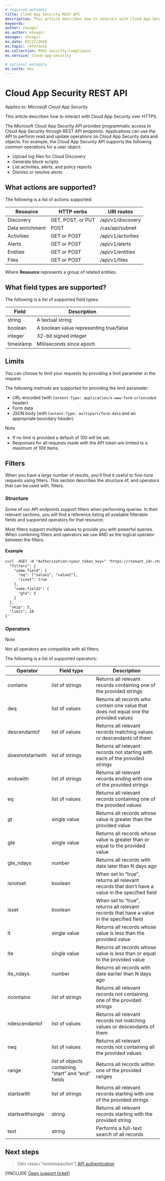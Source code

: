 ```yaml
---
# required metadata
title: Cloud App Security REST API
description: This article describes how to interact with Cloud App Security over HTTPS.
keywords:
author: shsagir
ms.author: shsagir
manager: shsagir
ms.date: 03/27/2020
ms.topic: reference
ms.collection: M365-security-compliance
ms.service: cloud-app-security

# optional metadata
ms.suite: ems
---
```

# Cloud App Security REST API

*Applies to: Microsoft Cloud App Security*

This article describes how to interact with Cloud App Security over HTTPS.

The Microsoft Cloud App Security API provides programmatic access to Cloud App Security through REST API endpoints. Applications can use the API to perform read and update operations on Cloud App Security data and objects. For example, the Cloud App Security API supports the following common operations for a user object:

- Upload log files for Cloud Discovery
- Generate block scripts
- List activities, alerts, and policy reports
- Dismiss or resolve alerts

## What actions are supported?

The following is a list of actions supported:

|Resource|HTTP verbs|URI routes|
|---|---|---|
|Discovery|GET, POST, or PUT|/api/v1/discovery|
|Data enrichment|POST|/cas/api/subnet|
|Activities|GET or POST|/api/v1/activities|
|Alerts|GET or POST|/api/v1/alerts|
|Entities|GET or POST|/api/v1/entities|
|Files|GET or POST|/api/v1/files|

Where **Resource** represents a group of related entities.

## What field types are supported?

The following is a list of supported field types:

|Field|Description|
|---|---|
|string|A textual string|
|boolean|A boolean value representing true/false|
|integer|32-bit signed integer|
|timestamp|Milliseconds since epoch|

## Limits

You can choose to limit your requests by providing a limit parameter in the request.

The following methods are supported for providing the limit parameter:

- URL-encoded (with `Content-Type: application/x-www-form-urlencoded` header)
- Form data
- JSON body (with `Content-Type: multipart/form-data` and an appropriate boundary header)

> [!NOTE]
>
> - If no limit is provided a default of 100 will be set.
> - Responses for all requests made with the API token are limited to a maximum of 100 items.

## Filters

When you have a large number of results, you'll find it useful to fine-tune requests using filters. This section describes the structure of, and operators that can be used with, filters.

### Structure

Some of our API endpoints support filters when performing queries. In their relevant sections, you will find a reference listing all available filterable fields and supported operators for that resource.

Most filters support multiple values to provide you with powerful queries. When combining filters and operators we use AND as the logical operator between the filters.

#### Example

```rest
curl -XGET -H "Authorization:<your_token_key>" "https://<tenant_id>.<tenant_region>.contoso.com/api/example-endpoint" -d '{
  "filters": {
    "some.field": {
      "eq": ["value1", "value2"],
      "isset": true
    },
    "some.field2": {
      "gte": 5
    }
  },
  "skip": 5,
  "limit": 10
}'
```

### Operators

> [!NOTE]
> Not all operators are compatible with all filters.

The following is a list of supported operators:

|Operator|Field type|Description|
|---|---|---|
|contains|list of strings|Returns all relevant records containing one of the provided strings|
|deq|list of values|Returns all records who contain one value that does not equal one the provided values|
|descendantof|list of values|Returns all relevant records matching values or descendants of them|
|doesnotstartwith|list of strings|Returns all relevant records not starting with each of the provided strings|
|endswith|list of strings|Returns all relevant records ending with one of the provided strings
|eq|list of values|Returns all relevant records containing one of the provided values|
|gt|single value|Returns all records whose value is greater than the provided value|
|gte|single value|Returns all records whose value is greater than or equal to the provided value|
|gte_ndays|number|Returns all records with date later than N days ago|
|isnotset|boolean|When set to “true”, returns all relevant records that don’t have a value in the specified field|
|isset|boolean|When set to “true”, returns all relevant records that have a value in the specified field|
|lt|single value|Returns all records whose value is less than the provided value|
|lte|single value|Returns all records whose value is less than or equal to the provided value|
|lte_ndays|number|Returns all records with date earlier than N days ago|
|ncontains|list of strings|Returns all relevant records not containing one of the provided strings|
|ndescendantof|list of values|Returns all relevant records not matching values or descendants of them|
|neq|list of values|Returns all relevant records not containing all the provided values|
|range|list of objects containing “start” and “end” fields|Returns all records within one of the provided ranges|
|startswith|list of strings|Returns all relevant records starting with one of the provided strings|
|startswithsingle|string|Returns all relevant records starting with the provided string|
|text|string|Performs a full-text search of all records|

## Next steps

> [!div class="nextstepaction"]
> [API authentication](api-authentication.md)

[!INCLUDE [Open support ticket](includes/support.md)]
